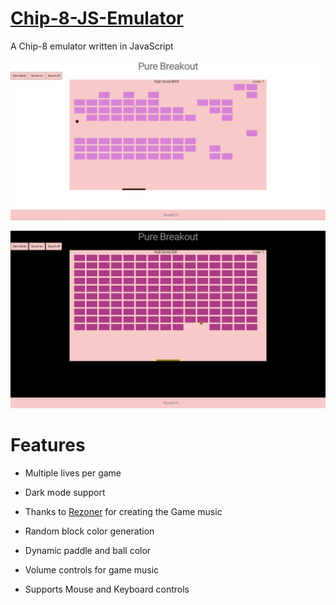 # [Chip-8-JS-Emulator](https://noah670.github.io/Pure-Breakout/)

A Chip-8 emulator written in JavaScript

![alt-text](https://github.com/Noah670/Pure-Breakout/blob/master/display/light-mode-gameplay.gif)

![alt-text](https://github.com/Noah670/Pure-Breakout/blob/master/display/dark-mode-gameplay.gif)


# Features 

- Multiple lives per game

- Dark mode support

- Thanks to [Rezoner](https://opengameart.org/users/rezoner) for creating the Game music

- Random block color generation 

- Dynamic paddle and ball color

- Volume controls for game music

- Supports Mouse and Keyboard controls
